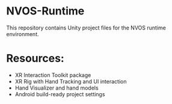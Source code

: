 # NVOS-Runtime
This repository contains Unity project files for the NVOS runtime environment.

# Resources:
- XR Interaction Toolkit package
- XR Rig with Hand Tracking and UI interaction
- Hand Visualizer and hand models
- Android build-ready project settings
